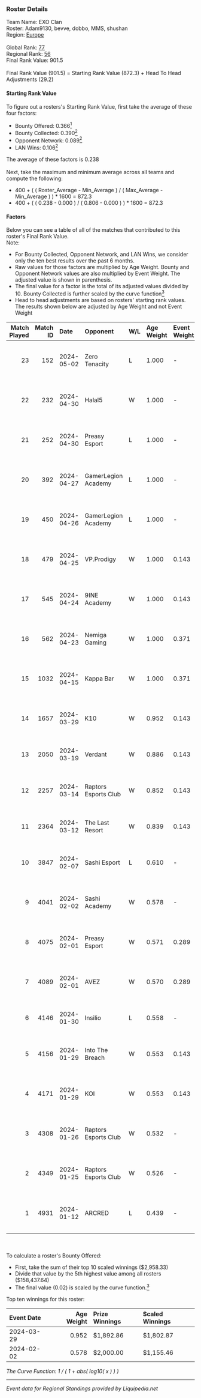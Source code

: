 ### Roster Details<br />
Team Name: EXO Clan<br />
Roster: Adam9130, bevve, dobbo, MMS, shushan<br />
Region: [Europe]( ../standings_europe.md)<br />
<br />
Global Rank: [77](../standings_global.md)<br />
Regional Rank: [56]( ../standings_europe.md)<br />
Final Rank Value:  901.5<br />
<br />
Final Rank Value (901.5) = Starting Rank Value (872.3) + Head To Head Adjustments (29.2)<br />

#### Starting Rank Value<br />
To figure out a rosters's Starting Rank Value, first take the average of these four factors:<br />
- Bounty Offered: 0.366[<sup>1</sup>](#table2)
- Bounty Collected: 0.390[<sup>2</sup>](#table1)
- Opponent Network: 0.089[<sup>2</sup>](#table1)
- LAN Wins: 0.106[<sup>2</sup>](#table1)

The average of these factors is 0.238<br />
<br />
Next, take the maximum and minimum average across all teams and compute the following:<br />
- 400 + ( ( Roster_Average - Min_Average ) / ( Max_Average - Min_Average ) ) * 1600 = 872.3
- 400 + ( ( 0.238 - 0.000 ) / ( 0.806 - 0.000 ) ) * 1600 = 872.3


#### Factors<br />
Below you can see a table of all of the matches that contributed to this roster's Final Rank Value.<br />
Note:<br />

- For Bounty Collected, Opponent Network, and LAN Wins, we consider only the ten best results over the past 6 months.
- Raw values for those factors are multiplied by Age Weight. Bounty and Opponent Network values are also multiplied by Event Weight. The adjusted value is shown in parenthesis.
- The final value for a factor is the total of its adjusted values divided by 10. Bounty Collected is further scaled by the curve function[<sup>3</sup>](#curveFunction)
- Head to head adjustments are based on rosters' starting rank values. The results shown below are adjusted by Age Weight and not Event Weight
<span id="table1"></span><br />


| Match Played | Match ID | Date       | Opponent             | W/L | Age Weight | Event Weight | Bounty Collected | Opponent Network | LAN Wins  | H2H Adj. | Roster                                     |
| -: | -: | :- | :- | :- | :- | :- | :- | :- | :- | -: | :- |
|           23 |      152 | 2024-05-02 | Zero Tenacity        | L   | 1.000      | -            | -                | -                | -         |   -11.08 | Adam9130, bevve, dobbo, MMS, shushan       |
|           22 |      232 | 2024-04-30 | Halal5               | W   | 1.000      | -            | -                | -                | 0 (0.000) |     1.63 | Adam9130, bevve, dobbo, MMS, shushan       |
|           21 |      252 | 2024-04-30 | Preasy Esport        | L   | 1.000      | -            | -                | -                | -         |   -23.97 | Adam9130, bevve, dobbo, MMS, shushan       |
|           20 |      392 | 2024-04-27 | GamerLegion Academy  | L   | 1.000      | -            | -                | -                | -         |   -17.05 | Adam9130, bevve, dobbo, MMS, shushan       |
|           19 |      450 | 2024-04-26 | GamerLegion Academy  | L   | 1.000      | -            | -                | -                | -         |   -19.02 | Adam9130, bevve, dobbo, MMS, shushan       |
|           18 |      479 | 2024-04-25 | VP.Prodigy           | W   | 1.000      | 0.143        | 0.029 (0.004)    | 0.762 (0.109)    | 0 (0.000) |     9.09 | Adam9130, bevve, dobbo, MMS, shushan       |
|           17 |      545 | 2024-04-24 | 9INE Academy         | W   | 1.000      | 0.143        | 0.005 (0.001)    | -                | 0 (0.000) |     4.66 | Adam9130, bevve, dobbo, MMS, shushan       |
|           16 |      562 | 2024-04-23 | Nemiga Gaming        | W   | 1.000      | 0.371        | 0.680 (0.253)    | 0.910 (0.338)    | 0 (0.000) |    26.30 | Adam9130, bevve, dobbo, MMS, shushan       |
|           15 |     1032 | 2024-04-15 | Kappa Bar            | W   | 1.000      | 0.371        | -                | 0.200 (0.074)    | 0 (0.000) |     3.31 | Adam9130, bevve, dobbo, MMS, shushan       |
|           14 |     1657 | 2024-03-29 | K10                  | W   | 0.952      | 0.143        | 0.015 (0.002)    | 0.418 (0.057)    | 1 (0.952) |    10.69 | Adam9130, bevve, dobbo, eraa, Thomas       |
|           13 |     2050 | 2024-03-19 | Verdant              | W   | 0.886      | 0.143        | 0.027 (0.003)    | 0.662 (0.084)    | 0 (0.000) |    13.38 | Adam9130, bevve, dobbo, eraa, RuStY        |
|           12 |     2257 | 2024-03-14 | Raptors Esports Club | W   | 0.852      | 0.143        | 0.017 (0.002)    | 0.384 (0.047)    | 0 (0.000) |    11.12 | BehinDx, Karrar, moz, PrimeOPI, wfn        |
|           11 |     2364 | 2024-03-12 | The Last Resort      | W   | 0.839      | 0.143        | -                | 0.240 (0.029)    | 0 (0.000) |     6.32 | Adam9130, bevve, dobbo, eraa, RuStY        |
|           10 |     3847 | 2024-02-07 | Sashi Esport         | L   | 0.610      | -            | -                | -                | -         |   -12.11 | Adam9130, AwaykeN, bevve, dobbo, Duplicate |
|            9 |     4041 | 2024-02-02 | Sashi Academy        | W   | 0.578      | -            | -                | -                | 0 (0.000) |     4.26 | Adam9130, AwaykeN, bevve, dobbo, Duplicate |
|            8 |     4075 | 2024-02-01 | Preasy Esport        | W   | 0.571      | 0.289        | 0.007 (0.001)    | 0.525 (0.087)    | -         |     6.15 | Adam9130, AwaykeN, bevve, dobbo, Duplicate |
|            7 |     4089 | 2024-02-01 | AVEZ                 | W   | 0.570      | 0.289        | 0.007 (0.001)    | 0.160 (0.026)    | -         |     4.49 | Adam9130, AwaykeN, bevve, dobbo, Duplicate |
|            6 |     4146 | 2024-01-30 | Insilio              | L   | 0.558      | -            | -                | -                | -         |    -7.16 | faydett, FpSSS, Pipw, Polt, sugaR          |
|            5 |     4156 | 2024-01-29 | Into The Breach      | W   | 0.553      | 0.143        | 0.022 (0.002)    | -                | -         |     7.80 | Bymas, CRUC1AL, misutaaa, rallen, Thomas   |
|            4 |     4171 | 2024-01-29 | KOI                  | W   | 0.553      | 0.143        | 0.066 (0.005)    | 0.537 (0.042)    | -         |    13.26 | Adam9130, AwaykeN, bevve, dobbo, Duplicate |
|            3 |     4308 | 2024-01-26 | Raptors Esports Club | W   | 0.532      | -            | -                | -                | -         |     2.36 | Finui, Igorek, OxidE, PALM1, Rutk0         |
|            2 |     4349 | 2024-01-25 | Raptors Esports Club | W   | 0.526      | -            | -                | -                | -         |     2.38 | Finui, Igorek, OxidE, PALM1, Rutk0         |
|            1 |     4931 | 2024-01-12 | ARCRED               | L   | 0.439      | -            | -                | -                | -         |    -7.62 | Adam9130, AwaykeN, bevve, dobbo, Duplicate |

<br />
<span id="table2"></span><br />
To calculate a roster's Bounty Offered:<br />

- First, take the sum of their top 10 scaled winnings ($2,958.33)
- Divide that value by the 5th highest value among all rosters ($158,437.64)
- The final value (0.02) is scaled by the curve function.[<sup>3</sup>](#curveFunction)

Top ten winnings for this roster:<br />

| Event Date | Age Weight | Prize Winnings | Scaled Winnings |
| :- | -: | :- | :- |
| 2024-03-29 |      0.952 | $1,892.86      | $1,802.87       |
| 2024-02-02 |      0.578 | $2,000.00      | $1,155.46       |


<span id="curveFunction"></span>_The Curve Function: 1 / ( 1 + abs( log10( x ) ) )_<br />

---
_Event data for Regional Standings provided by Liquipedia.net_<br />
